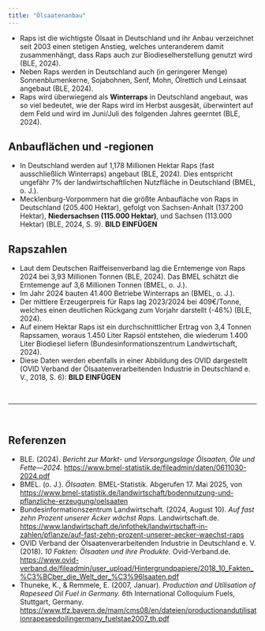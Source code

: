 ```yaml
---
title: "Ölsaatenanbau"
---
```


- Raps ist die wichtigste Ölsaat in Deutschland und ihr Anbau verzeichnet seit 2003 einen stetigen Anstieg, welches unteranderem damit zusammenhängt, dass Raps auch zur Biodieselherstellung genutzt wird (BLE, 2024).
- Neben Raps werden in Deutschland auch (in geringerer Menge) Sonnenblumenkerne, Sojabohnen, Senf, Mohn, Ölrettich und Leinsaat angebaut (BLE, 2024).
- Raps wird überwiegend als **Winterraps** in Deutschland angebaut, was so viel bedeutet, wie der Raps wird im Herbst ausgesät, überwintert auf dem Feld und wird im Juni/Juli des folgenden Jahres geerntet (BLE, 2024).


## Anbauflächen und -regionen
- In Deutschland werden auf 1,178 Millionen Hektar Raps (fast ausschließlich Winterraps) angebaut (BLE, 2024). Dies entspricht ungefähr 7% der landwirtschaftlichen Nutzfläche in Deutschland (BMEL, o. J.).
- Mecklenburg-Vorpommern hat die größte Anbaufläche von Raps in Deutschland (205.400 Hektar), gefolgt von Sachsen-Anhalt (137.200 Hektar), **Niedersachsen (115.000 Hektar)**, und Sachsen (113.000 Hektar) (BLE, 2024, S. 9).
**BILD EINFÜGEN**


## Rapszahlen
- Laut dem Deutschen Raiffeisenverband lag die Erntemenge von Raps 2024 bei 3,93 Millionen Tonnen (BLE, 2024). Das BMEL schätzt die Erntemenge auf 3,6 Millionen Tonnen (BMEL, o. J.).
- Im Jahr 2024 bauten 41.400 Betriebe Winterraps an (BMEL, o. J.).
- Der mittlere Erzeugerpreis für Raps lag 2023/2024 bei 409€/Tonne, welches einen deutlichen Rückgang zum Vorjahr darstellt (-46%) (BLE, 2024).
- Auf einem Hektar Raps ist ein durchschnittlicher Ertrag von 3,4 Tonnen Rapssamen, woraus 1.450 Liter Rapsöl entstehen, die wiederum 1.400 Liter Biodiesel liefern (Bundesinformationszentrum Landwirtschaft, 2024). 
- Diese Daten werden ebenfalls in einer Abbildung des OVID dargestellt (OVID Verband der Ölsaatenverarbeitenden Industrie in Deutschland e. V., 2018, S. 6):
**BILD EINFÜGEN**


<br>

---

<br> 

## Referenzen
- BLE. (2024). *Bericht zur Markt- und Versorgungslage Ölsaaten, Öle und Fette—2024.* <https://www.bmel-statistik.de/fileadmin/daten/0611030-2024.pdf>
- BMEL. (o. J.). *Ölsaaten.* BMEL-Statistik. Abgerufen 17. Mai 2025, von <https://www.bmel-statistik.de/landwirtschaft/bodennutzung-und-pflanzliche-erzeugung/oelsaaten>
- Bundesinformationszentrum Landwirtschaft. (2024, August 10). *Auf fast zehn Prozent unserer Äcker wächst Raps.* Landwirtschaft.de. <https://www.landwirtschaft.de/infothek/landwirtschaft-in-zahlen/pflanze/auf-fast-zehn-prozent-unserer-aecker-waechst-raps>
- OVID Verband der Ölsaatenverarbeitenden Industrie in Deutschland e. V. (2018). *10 Fakten: Ölsaaten und ihre Produkte.* Ovid-Verband.de. <https://www.ovid-verband.de/fileadmin/user_upload/Hintergrundpapiere/2018_10_Fakten_%C3%BCber_die_Welt_der_%C3%96lsaaten.pdf>
- Thuneke, K., & Remmele, E. (2007, Januar). *Production and Utilisation of Rapeseed Oil Fuel in Germany.* 6th International Colloquium Fuels, Stuttgart, Germany. <https://www.tfz.bayern.de/mam/cms08/en/dateien/productionandutilisationrapeseedoilingermany_fuelstae2007_th.pdf>
